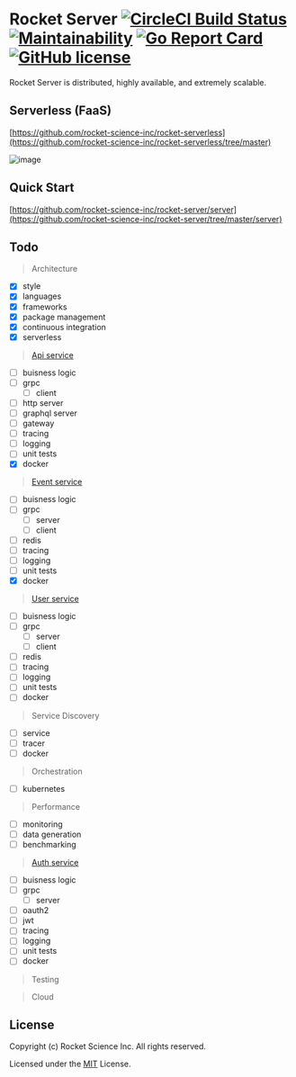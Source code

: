 # Rocket Server [![CircleCI Build Status](https://circleci.com/gh/rocket-science-inc/rocket-server.svg?style=svg)](https://circleci.com/gh/rocket-science-inc/rocket-server) [![Maintainability](https://api.codeclimate.com/v1/badges/a8c3bb87dc62e5e486cd/maintainability)](https://codeclimate.com/github/rocket-science-inc/rocket-server/maintainability) [![Go Report Card](https://goreportcard.com/badge/github.com/rocket-science-inc/rocket-server)](https://goreportcard.com/report/github.com/rocket-science-inc/rocket-server) [![GitHub license](https://img.shields.io/badge/license-MIT-blue.svg)](https://raw.githubusercontent.com/rocket-science-inc/rocket-server/master/LICENSE)

Rocket Server is distributed, highly available, and extremely scalable.

## Serverless (FaaS)

[https://github.com/rocket-science-inc/rocket-serverless](https://github.com/rocket-science-inc/rocket-serverless/tree/master)

![image](https://user-images.githubusercontent.com/1122708/51774779-253b4700-20fc-11e9-89c9-37ccbadbf5f6.png)

## Quick Start

[https://github.com/rocket-science-inc/rocket-server/server](https://github.com/rocket-science-inc/rocket-server/tree/master/server)

## Todo

> Architecture
- [x] style
- [x] languages
- [x] frameworks
- [x] package management
- [x] continuous integration
- [x] serverless

> [Api service](https://github.com/rocket-science-inc/rocket-server/tree/master/server/api)
- [ ] buisness logic
- [ ] grpc
    - [ ] client
- [ ] http server
- [ ] graphql server
- [ ] gateway
- [ ] tracing
- [ ] logging
- [ ] unit tests
- [x] docker

> [Event service](https://github.com/rocket-science-inc/rocket-server/tree/master/server/events)
- [ ] buisness logic
- [ ] grpc
    - [ ] server
    - [ ] client
- [ ] redis
- [ ] tracing
- [ ] logging
- [ ] unit tests
- [x] docker

> [User service](https://github.com/rocket-science-inc/rocket-server/tree/master/server/users)
- [ ] buisness logic
- [ ] grpc
    - [ ] server
    - [ ] client
- [ ] redis
- [ ] tracing
- [ ] logging
- [ ] unit tests
- [ ] docker

> Service Discovery
- [ ] service
- [ ] tracer
- [ ] docker

> Orchestration
- [ ] kubernetes

> Performance
- [ ] monitoring
- [ ] data generation
- [ ] benchmarking

> [Auth service](https://github.com/rocket-science-inc/rocket-server/tree/master/server/auth)
- [ ] buisness logic
- [ ] grpc
    - [ ] server
- [ ] oauth2
- [ ] jwt
- [ ] tracing
- [ ] logging
- [ ] unit tests
- [ ] docker

> Testing

> Cloud

## License

Copyright (c) Rocket Science Inc. All rights reserved.

Licensed under the [MIT](https://github.com/rocket-science-inc/rocket-server/blob/master/LICENSE) License.